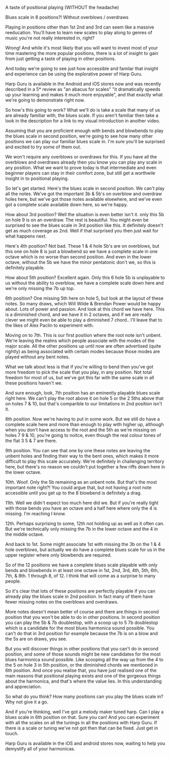 A taste of positional playing (WITHOUT the headache)

Blues scale in 8 positions?!
Without overblows / overdraws

Playing in positions other than 1st 2nd and 3rd can seem like a massive reeducation. You'll have to learn new scales to play along to genres of music you're not really interested in, right?

Wrong! And while it's most likely that you will want to invest most of your time mastering the more popular positions, there is a lot of insight to gain from just getting a taste of playing in other positions.

And today we're going to see just how accessible and familar that insight and experience can be using the explorative power of Harp Guru.

Harp Guru is available in the Android and iOS stores now and was recently described in a 5* review as "an abacus for scales" "it dramatically speeds up your learning and makes it much more enjoyable", and that exactly what we're going to demonstrate right now.

So how's this going to work? What we'll do is take a scale that many of us are already familiar with, the blues scale. If you aren't familiar then take a look in the description for a link to my visual introduction in another video.

Assuming that you are proficient enough with bends and blowbends to play the blues scale in second position, we're going to see how many other positions we can play our familiar blues scale in. I'm sure you'll be surprised and excited to try some of them out.

We won't require any overblows or overdraws for this. If you have all the overblows and overdraws already then you know you can play any scale in any position. What we want to prove today is that intermediate and even beginner players can stay in their comfort zone, but still get a worthwile insight in to positional playing.

So let's get started. Here's the blues scale in second position. We can't play all the notes. We've got the important 3b & 5b's on overblow and overdraw holes here, but we've got those notes available elsewhere, and we've even got a complete scale available down here, so we're happy.

How about 3rd position? Well the situation is even better isn't it. only this 5b on hole 9 is on an overdraw. The rest is beautiful. You might even be surprised to see the blues scale in 3rd position like this. It definitely doesn't get as much coverage as 2nd. Well if that surprised you then just wait for what happens next.

Here's 4th position? Not bad. These 1 & 4 hole 5b's are on overblows, but this one on hole 8 is just a blowbend so we have a complete scale in one octave which is no worse than second position. And even in the lower octave, without the 5b we have the minor pentatonic don't we, so this is definitely playable.

How about 5th position? Excellent again. Only this 6 hole 5b is unplayable to us without the ability to overblow, we have a complete scale down here and we're only missing the 7b up top.

6th position? One missing 5th here on hole 5, but look at the layout of these notes. So many draws, which Will Wilde & Brendan Power would be happy about. Lots of power and passion. And look at this chord we have here. This is a diminished chord, and we have it in 2 octaves, and if we are really clever we might even be able to play a diminished 7 chord.. I'll leave that to the likes of Alex Paclin to experiment with.

Moving on to 7th. This is our first position where the root note isn't unbent. We're leaving the realms which people associate with the modes of the major scale. All the other positions up until now are often advertised (quite rightly) as being associated with certain modes because those modes are played without any bent notes.

What we talk about less is that if you're willing to bend then you've got more freedom to pick the scale that you play, in any position. Not total freedom for most of us, but we've got this far with the same scale in all these positions haven't we.

And sure enough, look, 7th position has an eminently playable blues scale right here. We can't play the root above it on hole 5 or the 2 5ths above that on holes 7 & 10, but that's comparible to our limitations in 2nd position isn't it.

8th position. Now we're having to put in some work. But we still do have a complete scale here and more than enough to play with higher up, although when you don't have access to the root and the 5th as we're missing on holes 7 9 & 10, you're going to noitce, even though the real colour tones of the flat 3 5 & 7 are there.

9th position. You can see that one by one these notes are leaving the unbent holes and finding their way to the bent ones, which makes it more difficult to play this scale accurately. We're definitely in challenging territory here, but there's no reason we couldn't put together a few riffs down here in the lower octave.

10th. Woof. Only the 5b remaining as an unbent note. But that's the most important note right?! You could argue that, but not having a root note accessible until you get up to the 8 blowbend is definitely a drag.

11th. Well we didn't expect too much here did we. But if you're really tight with those bends you have an octave and a half here where only the 4 is missing. I'm reaching I know.

12th. Perhaps surprising to some, 12th not holding up as well as it often can. But we're technically only missing the 7b in the lower octave and the 4 in the middle octave.

And back to 1st. Some might associate 1st with missing the 3b on the 1 & 4 hole overblows, but actually we do have a complete blues scale for us in the upper register where only blowbends are required.

So of the 12 positions we have a complete blues scale playable with only bends and blowbends in at least one octave in 1st, 2nd, 3rd, 4th, 5th, 6th, 7th, & 8th. 1 through 8, of 12. I think that will come as a surprise to many people.

So it's clear that lots of these positions are perfectly playable if you can already play the blues scale in 2nd position. In fact many of them have fewer missing notes on the overblows and overdraws.

More notes doesn't mean better of course and there are things in second position that you won't be able to do in other positions. In second position you can play the 5b & 7b doublestop, with a scoop up to 5 7b doublestop which is a candidate for the most blues harmonica sound possible. You can't do that in 3rd position for example because the 7b is on a blow and the 5s are on draws, you see.

But you will discover things in other positions that you can't do in second position, and some of those sounds might be new candidates for the most blues harmonica sound possible. Like scooping all the way up from the 4 to the 5 on hole 3 in 5th position, or the diminished chords we mentioned in 6th position. And once you realise that, you have just realised one of the main reasons that positional playing exists and one of the gorgeous things about the harmonica, and that's where the value lies. In this understanding and appreciation.

So what do you think? How many positions can you play the blues scale in? Why not give it a go.

And if you're thinking, well I've got a melody maker tuned harp. Can I play a blues scale in 6th position on that. Sure you can! And you can experiment with all the scales on all the tunings in all the positions with Harp Guru. If there is a scale or tuning we've not got then that can be fixed. Just get in touch.

Harp Guru is available in the iOS and android stores now, waiting to help you demystify all of your harmonicas.

